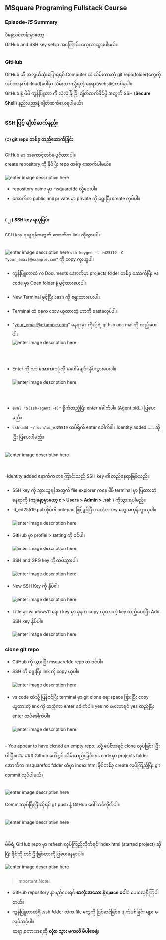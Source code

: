 ﻿
## MSquare Programing Fullstack Course
### Episode-*15* Summary

ဒီနေ့သင်တန်းမှာတော့ <br>
 GitHub and SSH key setup အကြောင်း လေ့လာသွားပါမယ်။
##
### GitHub
 GitHub ဆို အလွယ်ဆုံးပြောရရင် Computer ထဲ သိမ်းထားတဲ့ git repo(folder)တွေကို အင်တာနက်(cloud)ပေါ်မှာ သိမ်းထားလို့ရတဲ့ နေရာ(website)တစ်ခုပါ။<br>
 GitHub နဲ့ မိမိ ကွန်ပြူတာ ကို လုံလုံခြုံခြုံ ချိတ်ဆက်နိုင်ဖို့ အတွက် SSH (**Secure Shell**) နည်းပညာနဲ့
 ချိတ်ဆက်ပေးရပါမယ်။
 ##
 ### SSH ဖြင့် ချိတ်ဆက်နည်း
 #### (၁) git repo တစ်ခု တည်ဆောက်ခြင်း
 [GitHub](https://github.com/) မှာ အကောင့်တစ်ခု ဖွင့်ထားပါ။
 <br> create repository ကို နှိပ်ပြီး repo တစ်ခု ဆောက်ပါမယ်။ <br> <br>
![enter image description here](https://github.com/Aungtat/MSquareFullstackCourseSummary/blob/main/github11.jpg?raw=true)
 - repository name မှာ msquarefdc လို့ပေးပါ။
 - အောက်က public and private  မှာ private ကို ရွေးပြီး create  လုပ်ပါ။
 <br><br>
 #### ( ၂ )  SSH key ရယူခြင်း
 SSH key ရယူရန်အတွက် အောက်က link ကိုသွားပါ။<br> <br>
 


 ![enter image description here](https://github.com/Aungtat/MSquareFullstackCourseSummary/blob/main/github1.jpg?raw=true)
`ssh-keygen -t ed25519 -C "your_email@example.com"` ကို copy ကူးယူပါ။
<br>

 -  ကွန်ပြူတာထဲ က Documents အောက်မှာ projects folder တစ်ခု ဆောက်ပြီး vs code မှာ 
 Open folder နဲ့ ဖွင့်ထားပေးပါ။

- New Terminal ဖွင့်ပြီး bash ကို ရွေးထားပေးပါ။
- Terminal ထဲ ခုနက copy ယူထားတဲ့ ဟာကို  pasteလုပ်ပါ။
- "your_email@example.com" နေရာမှာ ကိုယ့်ရဲ့ github acc mailကို ထည့်ပေးပါ။<br>
![enter image description here](https://github.com/Aungtat/MSquareFullstackCourseSummary/blob/main/github2.jpg?raw=true)

 <br> <br>
- Enter ကို သာ အောက်ကပုံလို မပေါ်မချင်း နှိပ်သွားပေးပါ။<br><br>
![enter image description here](https://github.com/Aungtat/MSquareFullstackCourseSummary/blob/main/github5.jpg?raw=true)

<br><br>
- `eval "$(ssh-agent -s)"` ရိုက်ထည့်ပြီး enter ခေါက်ပါ။ (Agent pid..) ပြပေးမည်။
- `ssh-add ~/.ssh/id_ed25519` ထပ်ရိုက် enter ခေါက်ပါ။ 
Identity added  ..... ဆိုပြီး ပြပေးပါမည်။<br><br>

![enter image description here](https://github.com/Aungtat/MSquareFullstackCourseSummary/blob/main/github6.jpg?raw=true)

<br><br>
-Identity added နောက်က စာကြောင်းသည်  SSH key ၏ တည်နေရာဖြစ်သည်။ 
- SSH key ကို သွားယူရန်အတွက် file explorer ကနေ မိမိ terminal မှာ ပြထားတဲ့နေရာကို (**ကျနော့မှာတော့ c > Users > Admin > .ssh** ) ကိုသွားရပါမည်။
- id_ed25519.pub ဖိုင်ကို notepad ဖြင့်ဖွင့်ပြီး အထဲက key တွေအကုန်ကူးယူပါ။
<br><br>
![enter image description here](https://github.com/Aungtat/MSquareFullstackCourseSummary/blob/main/github4.jpg?raw=true)
<br><br>
- GitHub မှာ profiel > setting ကို ၀င်ပါ။
<br><br>
![enter image description here](https://github.com/Aungtat/MSquareFullstackCourseSummary/blob/main/github7.jpg?raw=true)
<br><br>
- SSH and GPG key ကို ထပ်သွားပါ။
<br><br>
![enter image description here](https://github.com/Aungtat/MSquareFullstackCourseSummary/blob/main/github8.jpg?raw=true)
<br><br>
- New SSH Key ကို နှိပ်ပါ။
<br><br>
![enter image description here](https://github.com/Aungtat/MSquareFullstackCourseSummary/blob/main/github9.jpg?raw=true)
<br><br>
- Title  မှာ windows11 ရေး ၊ key မှာ ခုနက copy ယူထားတဲ့ key ထည့်ပေးပြီး Add SSH key နှိပ်ပါ။
<br><br>
![enter image description here](https://github.com/Aungtat/MSquareFullstackCourseSummary/blob/main/github10.jpg?raw=true)
##
### clone git repo
- GitHub ကို သွားပြီး msquarefdc repo ထဲ ၀င်ပါ။
- SSH ကို ရွေးပြီး link ကို copy ယူပါ။
<br><br>
![enter image description here](https://github.com/Aungtat/MSquareFullstackCourseSummary/blob/main/github12.jpg?raw=true)
<br><br>
- vs code ထဲသို့ ပြန်၀င်ပြီး terminal  မှာ
git clone ရေး space ခြားပြီး copy ယူထားတဲ့ link ကို ထည့်ကာ enter ခေါက်ပါ။ yes no မေးလာရင် yes ထည့်ပြီး enter ထပ်ခေါက်ပါ။
<br><br>
![enter image description here](https://github.com/Aungtat/MSquareFullstackCourseSummary/blob/main/git13.jpg?raw=true)
<br>
- You appear to have cloned an empty repo...လို့ ပေါ်လာရင်  clone လုပ်ခြင်း ပြီးပါပြီး။
##
### Github  ပေါ်တွင် သိမ်းဆည်းခြင်း
vs  code မှာ projects folder အောက်က msquarefdc folder ထဲမှာ index.html ဖိုင်တစ်ခု create လုပ်ကြည့်ပြီး git commit လုပ်ပါမယ်။<br><br>

![enter image description here](https://github.com/Aungtat/MSquareFullstackCourseSummary/blob/main/git14.jpg?raw=true)
<br><br>
Commitလုပ်ပြီးပြီးဆိုရင် git push နဲ့ GitHub ပေါ် တင်လိုက်ပါ။<br><br>

![enter image description here](https://github.com/Aungtat/MSquareFullstackCourseSummary/blob/main/github15.jpg?raw=true)

<br><br>
မိမိရဲ့  GitHub repo မှာ refresh လုပ်ကြည့်လိုက်ရင် index.html (started project) ဆိုပြီး ဖိုင်ကို တင်ပြီးဖြစ်တာကို ပြပေးနေမှာပါ။<br><br>
![enter image description here](https://github.com/Aungtat/MSquareFullstackCourseSummary/blob/main/githubf.jpg?raw=true)
##
>Important Note!
- GitHub repository နာမည်ပေးရင် **စာလုံးအသေး နဲ့ space မပါ**ပဲ ပေးလေ့ရှိကြပါတယ်။
- ကွန်ပြူတာထဲရှိ .ssh folder ထဲက file တွေကို ပြင်ဆင်ခြင်း၊ ဖျက်ပစ်ခြင်း များ မလုပ်သင့်ပါ။
<br>ဆရာ့ စကားအရဆို **လုံး၀ သွား မကလိ မိပါစေနဲ့**။ 
